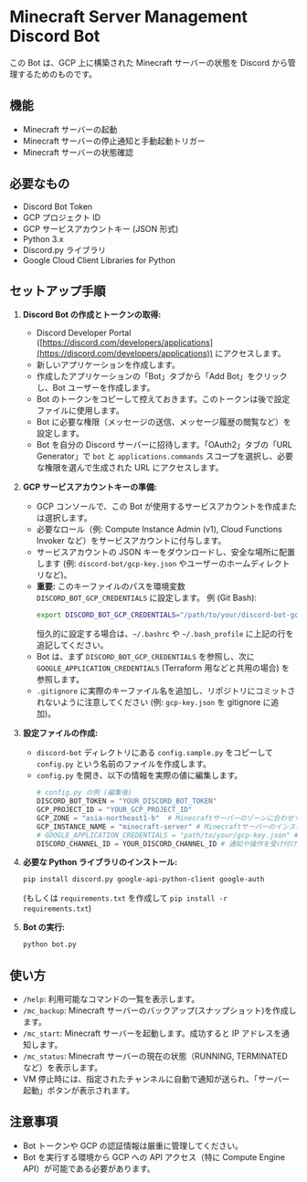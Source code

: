 # Minecraft Server Management Discord Bot

この Bot は、GCP 上に構築された Minecraft サーバーの状態を Discord から管理するためのものです。

## 機能

- Minecraft サーバーの起動
- Minecraft サーバーの停止通知と手動起動トリガー
- Minecraft サーバーの状態確認

## 必要なもの

- Discord Bot Token
- GCP プロジェクト ID
- GCP サービスアカウントキー (JSON 形式)
- Python 3.x
- Discord.py ライブラリ
- Google Cloud Client Libraries for Python

## セットアップ手順

1.  **Discord Bot の作成とトークンの取得:**

    - Discord Developer Portal ([https://discord.com/developers/applications](https://discord.com/developers/applications)) にアクセスします。
    - 新しいアプリケーションを作成します。
    - 作成したアプリケーションの「Bot」タブから「Add Bot」をクリックし、Bot ユーザーを作成します。
    - Bot のトークンをコピーして控えておきます。このトークンは後で設定ファイルに使用します。
    - Bot に必要な権限（メッセージの送信、メッセージ履歴の閲覧など）を設定します。
    - Bot を自分の Discord サーバーに招待します。「OAuth2」タブの「URL Generator」で `bot` と `applications.commands` スコープを選択し、必要な権限を選んで生成された URL にアクセスします。

2.  **GCP サービスアカウントキーの準備:**

    - GCP コンソールで、この Bot が使用するサービスアカウントを作成または選択します。
    - 必要なロール（例: Compute Instance Admin (v1), Cloud Functions Invoker など）をサービスアカウントに付与します。
    - サービスアカウントの JSON キーをダウンロードし、安全な場所に配置します (例: `discord-bot/gcp-key.json` やユーザーのホームディレクトリなど)。
    - **重要:** このキーファイルのパスを環境変数 `DISCORD_BOT_GCP_CREDENTIALS` に設定します。
      例 (Git Bash):
      ```bash
      export DISCORD_BOT_GCP_CREDENTIALS="/path/to/your/discord-bot-gcp-key.json"
      ```
      恒久的に設定する場合は、`~/.bashrc` や `~/.bash_profile` に上記の行を追記してください。
    - Bot は、まず `DISCORD_BOT_GCP_CREDENTIALS` を参照し、次に `GOOGLE_APPLICATION_CREDENTIALS` (Terraform 用などと共用の場合) を参照します。
    - `.gitignore` に実際のキーファイル名を追加し、リポジトリにコミットされないように注意してください (例: `gcp-key.json` を gitignore に追加)。

3.  **設定ファイルの作成:**

    - `discord-bot` ディレクトリにある `config.sample.py` をコピーして `config.py` という名前のファイルを作成します。
    - `config.py` を開き、以下の情報を実際の値に編集します。
      ```python
      # config.py の例 (編集後)
      DISCORD_BOT_TOKEN = "YOUR_DISCORD_BOT_TOKEN"
      GCP_PROJECT_ID = "YOUR_GCP_PROJECT_ID"
      GCP_ZONE = "asia-northeast1-b"  # Minecraftサーバーのゾーンに合わせて変更
      GCP_INSTANCE_NAME = "minecraft-server" # Minecraftサーバーのインスタンス名
      # GOOGLE_APPLICATION_CREDENTIALS = "path/to/your/gcp-key.json" # 環境変数で設定する場合は不要
      DISCORD_CHANNEL_ID = YOUR_DISCORD_CHANNEL_ID # 通知や操作を受け付けるチャンネルID (整数)
      ```

4.  **必要な Python ライブラリのインストール:**

    ```bash
    pip install discord.py google-api-python-client google-auth
    ```

    (もしくは `requirements.txt` を作成して `pip install -r requirements.txt`)

5.  **Bot の実行:**
    ```bash
    python bot.py
    ```

## 使い方

- `/help`: 利用可能なコマンドの一覧を表示します。
- `/mc_backup`: Minecraft サーバーのバックアップ(スナップショット)を作成します。
- `/mc_start`: Minecraft サーバーを起動します。成功すると IP アドレスを通知します。
- `/mc_status`: Minecraft サーバーの現在の状態（RUNNING, TERMINATED など）を表示します。
- VM 停止時には、指定されたチャンネルに自動で通知が送られ、「サーバー起動」ボタンが表示されます。

## 注意事項

- Bot トークンや GCP の認証情報は厳重に管理してください。
- Bot を実行する環境から GCP への API アクセス（特に Compute Engine API）が可能である必要があります。
